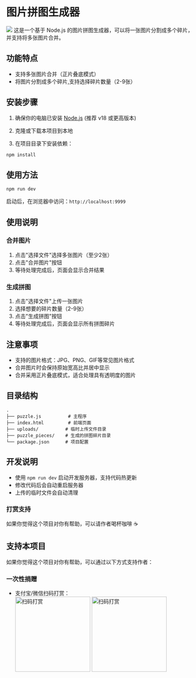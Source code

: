 # 图片拼图生成器
![](https://cchao123.github.io/images/cchao2025/easy-puzzle.jpg)
这是一个基于 Node.js 的图片拼图生成器，可以将一张图片分割成多个碎片，并支持将多张图片合并。

## 功能特点
- 支持多张图片合并（正片叠底模式）
- 将图片分割成多个碎片,支持选择碎片数量（2-9张）


## 安装步骤

1. 确保你的电脑已安装 [Node.js](https://nodejs.org/) (推荐 v18 或更高版本)

2. 克隆或下载本项目到本地

3. 在项目目录下安装依赖：
```bash
npm install
```

## 使用方法

```bash
npm run dev
```

启动后，在浏览器中访问：`http://localhost:9999`

## 使用说明


### 合并图片

1. 点击"选择文件"选择多张图片（至少2张）
2. 点击"合并图片"按钮
3. 等待处理完成后，页面会显示合并结果


### 生成拼图

1. 点击"选择文件"上传一张图片
2. 选择想要的碎片数量（2-9张）
3. 点击"生成拼图"按钮
4. 等待处理完成后，页面会显示所有拼图碎片


## 注意事项

- 支持的图片格式：JPG、PNG、GIF等常见图片格式
- 合并图片时会保持原始宽高比并居中显示
- 合并采用正片叠底模式，适合处理具有透明度的图片


## 目录结构

```
.
├── puzzle.js          # 主程序
├── index.html         # 前端页面
├── uploads/          # 临时上传文件目录
├── puzzle_pieces/    # 生成的拼图碎片目录
└── package.json      # 项目配置
```

## 开发说明

- 使用 `npm run dev` 启动开发服务器，支持代码热更新
- 修改代码后会自动重启服务器
- 上传的临时文件会自动清理


### 打赏支持
如果你觉得这个项目对你有帮助，可以请作者喝杯咖啡 ☕


## 支持本项目

如果你觉得这个项目对你有帮助，可以通过以下方式支持作者：

### 一次性捐赠
- 支付宝/微信扫码打赏：  
  <img src="https://cchao123.github.io/images/12300107/WechatIMG3953.jpg" alt="扫码打赏" width="200">
  <img src="https://cchao123.github.io/images/12300107/WechatIMG3954.jpg" alt="扫码打赏" width="200">
